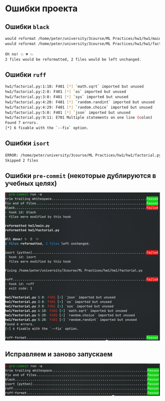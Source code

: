 # Ошибки проекта

## Ошибки `black`

```bash
would reformat /home/peter/university/3course/ML Practices/hw1/hw1/main.py
would reformat /home/peter/university/3course/ML Practices/hw1/hw1/factorial.py

Oh no! 💥 💔 💥
2 files would be reformatted, 2 files would be left unchanged.
```

## Ошибки `ruff`

```bash
hw1/factorial.py:1:18: F401 [*] `math.sqrt` imported but unused
hw1/factorial.py:2:8: F401 [*] `os` imported but unused
hw1/factorial.py:3:8: F401 [*] `sys` imported but unused
hw1/factorial.py:4:20: F401 [*] `random.randint` imported but unused
hw1/factorial.py:4:29: F401 [*] `random.choice` imported but unused
hw1/factorial.py:5:8: F401 [*] `json` imported but unused
hw1/factorial.py:9:11: E701 Multiple statements on one line (colon)
Found 7 errors.
[*] 6 fixable with the `--fix` option.
```

## Ошибки `isort`

```bash
ERROR: /home/peter/university/3course/ML Practices/hw1/hw1/factorial.py Imports are incorrectly sorted and/or formatted.
Skipped 2 files
```

## Ошибки `pre-commit` (некоторые дублируются в учебных целях)

![pre-commit.png](pre-commit.png)

## Исправляем и заново запускаем

![fixed.png](fixed.png)
